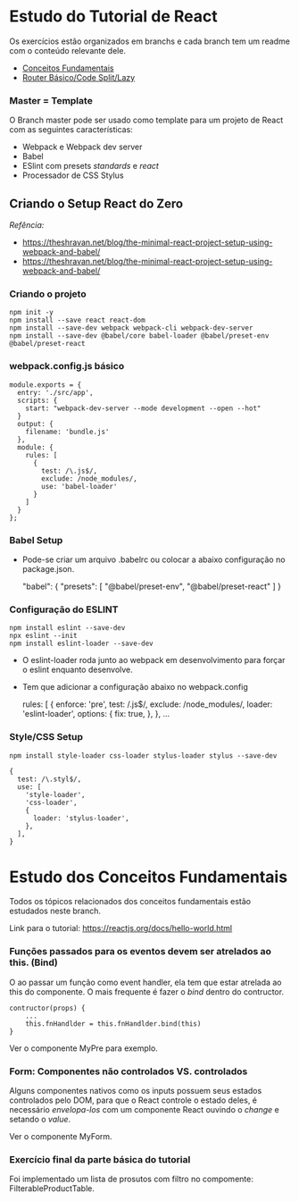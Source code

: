 # Estudo do Tutorial de React

Os exercícios estão organizados em branchs e cada branch tem um readme com o conteúdo relevante dele.

* [Conceitos Fundamentais](../../tree/master)
* [Router Básico/Code Split/Lazy](../../tree/react-router-code-split)

### Master = Template

O Branch master pode ser usado como template para um projeto de React com as seguintes características:

* Webpack e Webpack dev server
* Babel
* ESlint com presets _standards_ e _react_
* Processador de CSS Stylus

## Criando o Setup React do Zero

*Refência:*
* https://theshravan.net/blog/the-minimal-react-project-setup-using-webpack-and-babel/
* https://theshravan.net/blog/the-minimal-react-project-setup-using-webpack-and-babel/
    
### Criando o projeto

    npm init -y
    npm install --save react react-dom
    npm install --save-dev webpack webpack-cli webpack-dev-server
    npm install --save-dev @babel/core babel-loader @babel/preset-env @babel/preset-react

### webpack.config.js básico

    module.exports = {
      entry: './src/app',
      scripts: {
        start: "webpack-dev-server --mode development --open --hot"
      }
      output: {
        filename: 'bundle.js'
      },
      module: {
        rules: [
          {
            test: /\.js$/,
            exclude: /node_modules/,
            use: 'babel-loader'
          }
        ]
      }
    };

### Babel Setup

* Pode-se criar um arquivo .babelrc ou colocar a abaixo configuração no package.json.

    "babel": {
      "presets": [
        "@babel/preset-env",
        "@babel/preset-react"
      ]
    }

### Configuração do ESLINT

    npm install eslint --save-dev
    npx eslint --init
    npm install eslint-loader --save-dev

* O eslint-loader roda junto ao webpack em desenvolvimento para forçar o eslint enquanto desenvolve.
* Tem que adicionar a configuração abaixo no webpack.config

    rules: [
      {
        enforce: 'pre',
        test: /\.js$/,
        exclude: /node_modules/,
        loader: 'eslint-loader',
        options: {
          fix: true,
        },
      },
      ...

### Style/CSS Setup

    npm install style-loader css-loader stylus-loader stylus --save-dev

    {
      test: /\.styl$/,
      use: [
        'style-loader',
        'css-loader',
        {
          loader: 'stylus-loader',
        },
      ],
    }

# Estudo dos Conceitos Fundamentais

Todos os tópicos relacionados dos conceitos fundamentais estão estudados neste branch.

Link para o tutorial: https://reactjs.org/docs/hello-world.html

### Funções passados para os eventos devem ser atrelados ao this. (Bind)

O ao passar um função como event handler, ela tem que estar atrelada ao this do componente. O mais frequente é fazer o *bind* dentro do contructor.

    contructor(props) {
        ...
        this.fnHandlder = this.fnHandlder.bind(this)
    }

Ver o componente MyPre para exemplo.

### Form: Componentes não controlados VS. controlados

Alguns componentes nativos como os inputs possuem seus estados controlados pelo DOM, para que o React controle o estado deles, é necessário _envelopa-los_ com um componente React ouvindo o _change_ e setando o _value_. 

Ver o componente MyForm. 

### Exercício final da parte básica do tutorial

Foi implementado um lista de prosutos com filtro no compomente: FilterableProductTable.
